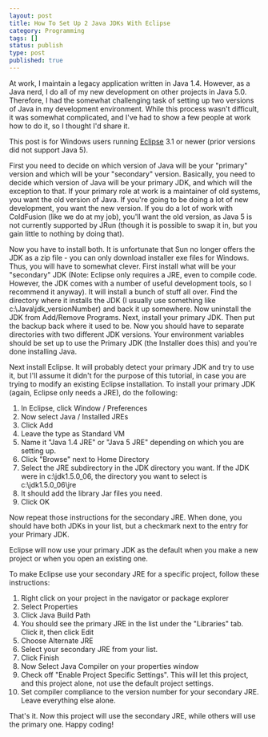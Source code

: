 ```yaml
---
layout: post
title: How To Set Up 2 Java JDKs With Eclipse
category: Programming
tags: []
status: publish
type: post
published: true
---
```


At work, I maintain a legacy application written in Java 1.4.  However, as a Java nerd, I do all of my new development on other projects in Java 5.0.  Therefore, I had the somewhat challenging task of setting up two versions of Java in my development environment.  While this process wasn't difficult, it was somewhat complicated, and I've had to show a few people at work how to do it, so I thought I'd share it.

This post is for Windows users running [Eclipse](http://www.eclipse.org/") 3.1 or newer (prior versions did not support Java 5).

First you need to decide on which version of Java will be your "primary" version and which will be your "secondary" version.  Basically, you need to decide which version of Java will be your primary JDK, and which will the exception to that.  If your primary role at work is a maintainer of old systems, you want the old version of Java.  If you're going to be doing a lot of new development, you want the new version.  If you do a lot of work with ColdFusion (like we do at my job), you'll want the old version, as Java 5 is not currently supported by JRun (though it is possible to swap it in, but you gain little to nothing by doing that).

Now you have to install both.  It is unfortunate that Sun no longer offers the JDK as a zip file - you can only download installer exe files for Windows.  Thus, you will have to somewhat clever.  First install what will be your "secondary" JDK (Note: Eclipse only requires a JRE, even to compile code.  However, the JDK comes with a number of useful development tools, so I recommend it anyway).  It will install a bunch of stuff all over.  Find the directory where it installs the JDK (I usually use something like c:\Java\jdk_versionNumber) and back it up somewhere.  Now uninstall the JDK from Add/Remove Programs.  Next, install your primary JDK.  Then put the backup back where it used to be.  Now you should have to separate directories with two different JDK versions.  Your environment variables should be set up to use the Primary JDK (the Installer does this) and you're done installing Java.

Next install Eclipse.  It will probably detect your primary JDK and try to use it, but I'll assume it didn't for the purpose of this tutorial, in case you are trying to modify an existing Eclipse installation.  To install your primary JDK (again, Eclipse only needs a JRE), do the following:

 1. In Eclipse, click Window / Preferences
 2. Now select Java / Installed JREs
 3. Click Add
 4. Leave the type as Standard VM
 5. Name it "Java 1.4 JRE" or "Java 5 JRE" depending on which you are setting up.
 6. Click "Browse" next to Home Directory
 7. Select the JRE subdirectory in the JDK directory you want.  If the JDK were in c:\jdk1.5.0_06, the directory you want to select is c:\jdk1.5.0_06\jre
 8. It should add the library Jar files you need.
 9. Click OK

Now repeat those instructions for the secondary JRE.  When done, you should have both JDKs in your list, but a checkmark next to the entry for your Primary JDK.

Eclipse will now use your primary JDK as the default when you make a new project or when you open an existing one.  

To make Eclipse use your secondary JRE for a specific project, follow these instructions:

 1. Right click on your project in the navigator or package explorer
 2. Select Properties
 3. Click Java Build Path
 4. You should see the primary JRE in the list under the "Libraries" tab.  Click it, then click Edit
 5. Choose Alternate JRE
 6. Select your secondary JRE from your list.
 7. Click Finish
 8. Now Select Java Compiler on your properties window
 9. Check off "Enable Project Specific Settings". This will let this project, and this project alone, not use the default project settings.
 10. Set compiler compliance to the version number for your secondary JRE. Leave everything else alone. 

That's it.  Now this project will use the secondary JRE, while others will use the primary one.  Happy coding!

